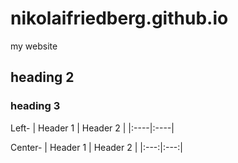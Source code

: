 # nikolaifriedberg.github.io
my website

## heading 2
### heading 3

Left-
| Header 1 | Header 2 |
|:----|:----|   

Center-
| Header 1 | Header 2 |
|:---:|:---:|  
